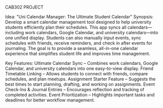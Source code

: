 CAB302 PROJECT

Idea: "Uni Calendar Manager: The Ultimate Student Calendar"
Synopsis:
Develop a smart calendar management tool designed to help university students efficiently plan their schedules. This app syncs all calendars—including work calendars, Google Calendar, and university calendars—into one unified display. Students can also manually input events, sync schedules with friends, receive reminders, and check in after events for journaling. The goal is to provide a seamless, all-in-one calendar experience that simplifies student life and improves time management.

Key Features:
Ultimate Calendar Sync – Combines work calendars, Google Calendar, and university calendars into one easy-to-view display.
Friend Timetable Linking – Allows students to connect with friends, compare schedules, and plan meetups.
Assignment Starter Feature – Suggests the best times to start planning, drafting, and working on assignments.
Event Check-Ins & Journal Entries – Encourages reflection and tracking of completed activities.
Event Prioritization – Highlights important tasks and deadlines for better workflow management.
